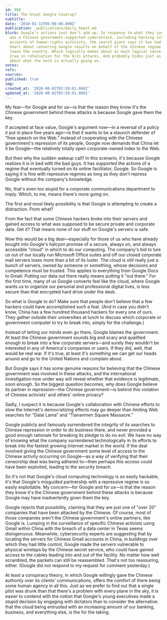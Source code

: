 ```yaml
---
id: 998
title: The Great Google Coverup?
subtitle: 
date: '2010-01-13T05:00:00.000Z'
publication: _publications/daily_beast.md
blurb: Google's actions just don't add up. In response to what they say they suspect
  was a Chinese government-supported cyberattack, including hacking into the Gmail
  accounts of human-rights activists, the search giant says it has had a change of
  heart about censoring Google results on behalf of the Chinese regime and may instead
  leave the country. Which logically makes about as much logical sense as invading
  Iraq in retaliation for the 9/11 attacks. And probably hides just as much real information
  about what the heck is actually going on.
notes: 
refs: 
sources: 
published: true
img: 
created_at: '2020-08-02T02:59:01.000Z'
updated_at: '2020-08-02T02:59:01.000Z'
---
```

My fear—for Google and for us—is that the reason they know it's the Chinese government behind these attacks is because Google gave them the key.

If accepted at face value, Google's argument now—in a reversal of a policy it put in place five years ago—is that it wants to be a staunch defender of "free speech on the Web." Instead of cooperating with the Chinese government's repression of its people, Google now demands that China let it be Google—the relatively totally open corporate-owned index to the Web.

But then why the sudden wakeup call? In this scenario, it's because Google realizes it is in bed with the bad guys. It has supported the actions of a regime that eventually turned on its online facilitator, Google. So Google is saying it is fine with repressive regimes as long as they don't repress Google without the company's knowledge.

No, that's even too stupid for a corporate communications department to imply. Which, to me, means there's more going on.

The first and most likely possibility is that Google is attempting to create a distraction. From what?

From the fact that some Chinese hackers broke into their servers and gained access to what was supposed to be secure private and corporate data. Get it? That means none of our stuff on Google's servers is safe.

Now this would be a big deal—especially for those of us who have already bought into Google's halcyon promise of a secure, always on, and always accessible "cloud" in which to do our computing. The company's bid to lure us out of our locally run Microsoft Office suites and off our closed corporate mail servers loses more than a bit of its luster. The cloud is still really just a bunch of servers, owned by someone or something, whose decisions and competence must be trusted. This applies to everything from Google Docs to Gmail: Putting our data out there really means putting it "out there." For the first time, many of us Google converts feel like the cloud, where Google wants us to organize our personal and professional digital lives, is less secure than that encrypted hard drive under the desk.

So what is Google to do? Make sure that people don't believe that a few hackers could have accomplished such a feat. (And in case you didn't know, China has a few hundred thousand hackers for every one of ours. They gather outside their universities at lunch to discuss which corporate or government computer to try to break into, simply for the challenge.)

Instead of letting our minds even go there, Google blames the government. At least the Chinese government sounds big and scary and qualified enough to break into a few corporate servers—and surely they wouldn't be interested in any of America's companies or users. If they did, well, that would be real war. If it's true, at least it's something we can get our heads around and go to the United Nations and complain about.

But Google says it has some genuine reasons for believing that the Chinese government was involved in these attacks, and the international investigation now under way will reveal whether that evidence is legitimate, soon enough. So the biggest question becomes, why does Google believe its partner in repression—the Chinese government—is behind this violation of Chinese activists' and others' online privacy?

Sadly, I suspect it is because Google's collaboration with Chinese efforts to slow the Internet's democratizing effects may go deeper than limiting Web searches for “Dalai Lama” and “Tiananmen Square Massacre.”

Google publicly and famously surrendered the integrity of its searches to Chinese repression in order to do business there, and never provided a good enough rationale for breaking its pledge to do no evil. We have no way of knowing what the company surrendered technologically in its efforts to break into the fastest growing Internet market in the world. If the deal involved giving the Chinese government some level of access to the Chinese activity occurring on Google—as a way of verifying that their censorship deal was being adhered to—then perhaps this access could have been exploited, leading to the security breach.

So it's not that Google's cloud computing technology is so easily hackable, it's that Google's misguided partnership with a repressive regime is so easily exploitable. My concern—for Google and for us—is that the reason they know it's the Chinese government behind these attacks is because Google may have inadvertently given them the key.

Google rejects that possibility, claiming that they are just one of "over 20" companies that have been attacked by the Chinese. Of course, most of those companies aren't the Chinese government's online partners, like Google is. Lumping in the surveillance of specific Chinese activists using Gmail within China with the breach of a data center in Texas seems disingenuous. Meanwhile, cybersecurity experts are suggesting that by locating the servers for Chinese Gmail accounts in China, in buildings over which they had little control, Google made the servers vulnerable to physical wiretaps by the Chinese secret service, who could have gained access to the cables leading into and out of the facility. No matter how well scrambled, the packets can still be reassembled. That's not too reassuring, either. (Google did not respond to my request for comment yesterday.)

At least a conspiracy theory, in which Google willingly gave the Chinese authority over its clients' communications, offers the comfort of there being some human agency in all this. Just as we prefer to find out that a single pilot was drunk than that there's a problem with every plane in the sky, it is easier to contend with the notion that Google's young executives made a stupid decision by engaging with dictators than to consider the alternative: that the cloud being entrusted with an increasing amount of our banking, business, and everything else, is the for the taking.
